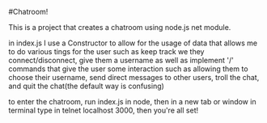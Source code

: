 #Chatroom!

This is a project that creates a chatroom using node.js net module.

in index.js I use a Constructor to allow for the usage of data that allows me to do various tings for the user such as keep track we they connect/disconnect, give them a username as well as implement '/' commands that give the user some interaction such as allowing them to choose their username, send direct messages to other users, troll the chat, and quit the chat(the default way is confusing)

to enter the chatroom, run index.js in node, then in a new tab or window in terminal type in telnet localhost 3000, then you're all set!
